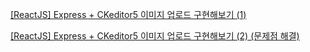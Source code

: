 [[ReactJS] Express + CKeditor5 이미지 업로드 구현해보기 (1)](https://velog.io/@ohjinseo/ReactJS-Express-CKeditor5-%EC%9D%B4%EB%AF%B8%EC%A7%80-%EC%97%85%EB%A1%9C%EB%93%9C-%EA%B5%AC%ED%98%84%ED%95%B4%EB%B3%B4%EA%B8%B0)

[[ReactJS] Express + CKeditor5 이미지 업로드 구현해보기 (2) (문제점 해결)](https://velog.io/@ohjinseo/ReactJS-Express-CKeditor5-%EC%9D%B4%EB%AF%B8%EC%A7%80-%EC%97%85%EB%A1%9C%EB%93%9C-%EA%B5%AC%ED%98%84%ED%95%B4%EB%B3%B4%EA%B8%B0-2)
